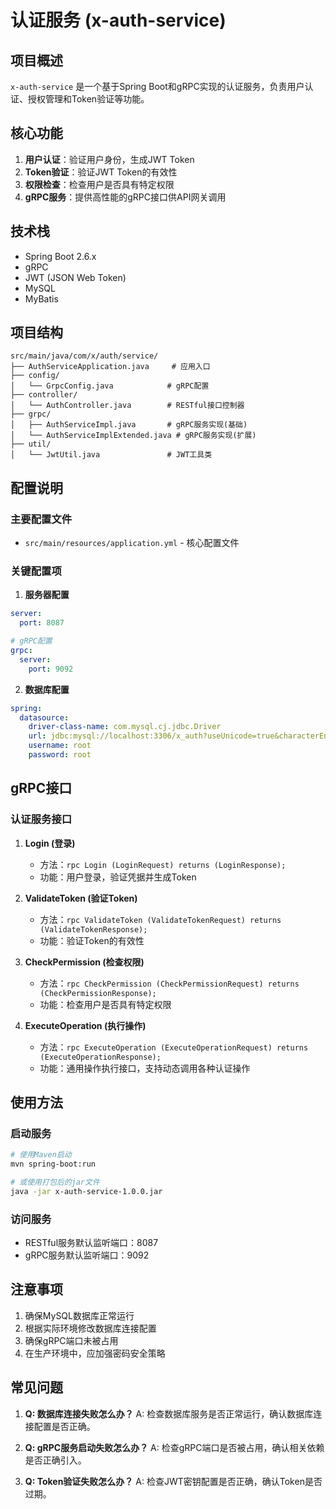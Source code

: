 # 认证服务 (x-auth-service)

## 项目概述

`x-auth-service` 是一个基于Spring Boot和gRPC实现的认证服务，负责用户认证、授权管理和Token验证等功能。

## 核心功能

1. **用户认证**：验证用户身份，生成JWT Token
2. **Token验证**：验证JWT Token的有效性
3. **权限检查**：检查用户是否具有特定权限
4. **gRPC服务**：提供高性能的gRPC接口供API网关调用

## 技术栈

- Spring Boot 2.6.x
- gRPC
- JWT (JSON Web Token)
- MySQL
- MyBatis

## 项目结构

```
src/main/java/com/x/auth/service/
├── AuthServiceApplication.java     # 应用入口
├── config/
│   └── GrpcConfig.java            # gRPC配置
├── controller/
│   └── AuthController.java        # RESTful接口控制器
├── grpc/
│   ├── AuthServiceImpl.java       # gRPC服务实现(基础)
│   └── AuthServiceImplExtended.java # gRPC服务实现(扩展)
├── util/
│   └── JwtUtil.java               # JWT工具类
```

## 配置说明

### 主要配置文件

- `src/main/resources/application.yml` - 核心配置文件

### 关键配置项

1. **服务器配置**
```yaml
server:
  port: 8087

# gRPC配置
grpc:
  server:
    port: 9092
```

2. **数据库配置**
```yaml
spring:
  datasource:
    driver-class-name: com.mysql.cj.jdbc.Driver
    url: jdbc:mysql://localhost:3306/x_auth?useUnicode=true&characterEncoding=UTF-8&serverTimezone=Asia/Shanghai
    username: root
    password: root
```

## gRPC接口

### 认证服务接口

1. **Login (登录)**
   - 方法：`rpc Login (LoginRequest) returns (LoginResponse);`
   - 功能：用户登录，验证凭据并生成Token

2. **ValidateToken (验证Token)**
   - 方法：`rpc ValidateToken (ValidateTokenRequest) returns (ValidateTokenResponse);`
   - 功能：验证Token的有效性

3. **CheckPermission (检查权限)**
   - 方法：`rpc CheckPermission (CheckPermissionRequest) returns (CheckPermissionResponse);`
   - 功能：检查用户是否具有特定权限

4. **ExecuteOperation (执行操作)**
   - 方法：`rpc ExecuteOperation (ExecuteOperationRequest) returns (ExecuteOperationResponse);`
   - 功能：通用操作执行接口，支持动态调用各种认证操作

## 使用方法

### 启动服务

```bash
# 使用Maven启动
mvn spring-boot:run

# 或使用打包后的jar文件
java -jar x-auth-service-1.0.0.jar
```

### 访问服务

- RESTful服务默认监听端口：8087
- gRPC服务默认监听端口：9092

## 注意事项

1. 确保MySQL数据库正常运行
2. 根据实际环境修改数据库连接配置
3. 确保gRPC端口未被占用
4. 在生产环境中，应加强密码安全策略

## 常见问题

1. **Q: 数据库连接失败怎么办？**
   A: 检查数据库服务是否正常运行，确认数据库连接配置是否正确。

2. **Q: gRPC服务启动失败怎么办？**
   A: 检查gRPC端口是否被占用，确认相关依赖是否正确引入。

3. **Q: Token验证失败怎么办？**
   A: 检查JWT密钥配置是否正确，确认Token是否过期。